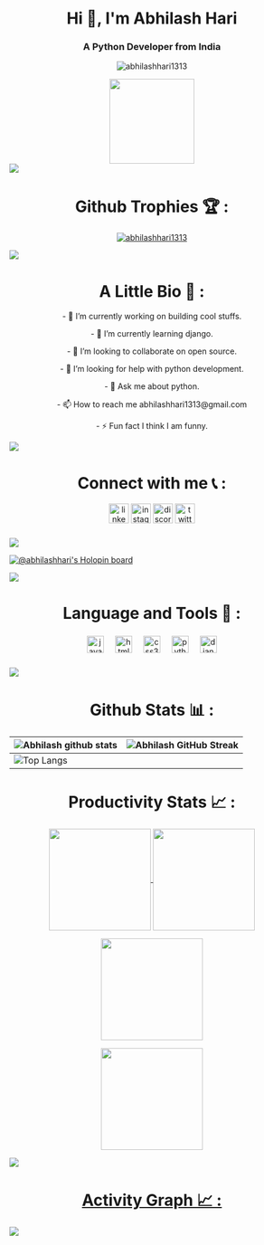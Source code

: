 <h1 align="center">Hi 👋, I'm Abhilash Hari</h1>
<h3 align="center">A Python Developer from India</h3>

<p align="center"> <img src="https://komarev.com/ghpvc/?username=abhilashhari1313&label=Profile%20views&color=0e75b6&style=flat" alt="abhilashhari1313" /> </p>

<div  align="center">
<img height="150" src="https://camo.githubusercontent.com/62da68eb62b1e5f175f7d1f0191dd89a653d7908feb22d37d4a0ab07365d6791/68747470733a2f2f6d656469612e67697068792e636f6d2f6d656469612f4d3967624264396e6244724f5475314d71782f67697068792e676966"  />
</div>

<img src="https://user-images.githubusercontent.com/73097560/115834477-dbab4500-a447-11eb-908a-139a6edaec5c.gif">

###
<h1 align="center">Github Trophies 🏆 :</h1>

<p align="center"> <a href="https://github.com/ryo-ma/github-profile-trophy"><img src="https://github-profile-trophy.vercel.app/?username=abhilashhari1313&theme=onestar" alt="abhilashhari1313" /></a> </p>

<img src="https://user-images.githubusercontent.com/73097560/115834477-dbab4500-a447-11eb-908a-139a6edaec5c.gif">
<h1 align="center">A Little Bio 📝 :</h1>
<p align ="center">
- 🔭 I’m currently working on building cool stuffs.
</p>
<p align ="center">
- 🌱 I’m currently learning django.
</p>
<p align ="center">
- 👯 I’m looking to collaborate on open source.
</p>
<p align ="center">
- 🤝 I’m looking for help with python development.
</p>
<p align ="center">
- 💬 Ask me about python. 
</p>
<p align ="center">
- 📫 How to reach me abhilashhari1313@gmail.com
</p>
<p align ="center">
- ⚡ Fun fact I think I am funny.
</p>


<img src="https://user-images.githubusercontent.com/73097560/115834477-dbab4500-a447-11eb-908a-139a6edaec5c.gif">

###
<h1 align="center"> Connect with me 📞 : </h1>

<div align="center">
  <a href ="https://www.linkedin.com/in/abhilash-hari-203aa4210/"><img src="https://img.shields.io/static/v1?message=LinkedIn&logo=linkedin&label=&color=0077B5&logoColor=white&labelColor=&style=for-the-badge" height="35" alt="linkedin logo"/></a>
  <a href="https://www.instagram.com/_abhilashhari/"><img src="https://img.shields.io/static/v1?message=Instagram&logo=instagram&label=&color=E4405F&logoColor=white&labelColor=&style=for-the-badge" height="35" alt="instagram logo" /></a>
  <a href="https://discordapp.com/users/Abhilash Hari#3093"><img src="https://img.shields.io/static/v1?message=Discord&logo=discord&label=&color=7289DA&logoColor=white&labelColor=&style=for-the-badge" height="35" alt="discord logo"  /></a>
  <a href="https://twitter.com/_abhilashhari"><img src="https://img.shields.io/static/v1?message=Twitter&logo=twitter&label=&color=D14836&logoColor=white&labelColor=&style=for-the-badge" height="35" alt="twitter logo"  /></a>
</div>

###


<img src="https://user-images.githubusercontent.com/73097560/115834477-dbab4500-a447-11eb-908a-139a6edaec5c.gif">

[![@abhilashhari's Holopin board](https://holopin.me/abhilashhari1313)](https://holopin.io/@abhilashhari)


<img src="https://user-images.githubusercontent.com/73097560/115834477-dbab4500-a447-11eb-908a-139a6edaec5c.gif">

<h1 align="center"> Language and Tools 🔧 :</h1>


###

<div align="center">
  <img src="https://cdn.jsdelivr.net/gh/devicons/devicon/icons/javascript/javascript-original.svg" height="30" alt="javascript logo"  />
  <img width="12" />
  <img src="https://cdn.jsdelivr.net/gh/devicons/devicon/icons/html5/html5-original.svg" height="30" alt="html5 logo"  />
  <img width="12" />
  <img src="https://cdn.jsdelivr.net/gh/devicons/devicon/icons/css3/css3-original.svg" height="30" alt="css3 logo"  />
  <img width="12" />
  <img src="https://cdn.jsdelivr.net/gh/devicons/devicon/icons/python/python-original.svg" height="30" alt="python logo"  />
  <img width="12" />
  <img src="https://cdn.jsdelivr.net/gh/devicons/devicon/icons/django/django-plain.svg" height="30" alt="django logo"  />
</div>

###


<img src="https://user-images.githubusercontent.com/73097560/115834477-dbab4500-a447-11eb-908a-139a6edaec5c.gif">

<h1 align="center"> Github Stats 📊 : </h1> 

| ![Abhilash github stats](https://github-readme-stats-git-masterrstaa-rickstaa.vercel.app/api?username=abhilashhari1313&show_icons=true&theme=nightowl)          | ![Abhilash GitHub Streak](https://streak-stats.demolab.com/?user=abhilashhari1313&theme=nightowl)                                                                                                       |
| --------------------------------------------------------------------------------------------------------------------------------- | -----------------------------------------------------------------------------------------------------------------------------------------------------------------------------------------------------------------                   |
| ![Top Langs](https://github-readme-stats-git-masterrstaa-rickstaa.vercel.app/api/top-langs/?username=abhilashhari1313&theme=nightowl&layout=compact)  |                                             
    
<h1 align ="center"> Productivity Stats 📈 :</h1>
<div align="center">
 
<a href="https://github.com/abhilashhari1313">
<p>
<img align="center" src="http://github-profile-summary-cards.vercel.app/api/cards/most-commit-language?username=abhilashhari1313&theme=nightowl" height="180em" />
<img align="center" src="http://github-profile-summary-cards.vercel.app/api/cards/repos-per-language?username=abhilashhari1313&theme=nightowl" height="180em" />
</p>  
<p>
<img align="center" src="http://github-profile-summary-cards.vercel.app/api/cards/productive-time?username=abhilashhari1313&theme=nightowl" height="180em" />
<p>
</p>
<img align="center" src="http://github-profile-summary-cards.vercel.app/api/cards/profile-details?username=abhilashhari1313&theme=nightowl" height="180em" />
</p>
</div>



<img src="https://user-images.githubusercontent.com/73097560/115834477-dbab4500-a447-11eb-908a-139a6edaec5c.gif">
<h1 align="center">Activity Graph 📈 :</h1>
<img align="center" src="https://github-readme-activity-graph.vercel.app/graph?username=abhilashhari1313&theme=nightowl"/>

